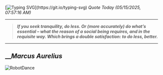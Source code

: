[![Typing SVG](https://readme-typing-svg.herokuapp.com?font=Press+Start+2P&color=C2F784&size=35&width=900&height=100&lines=Hello+World%2C+I'm+Hung+!)](https://git.io/typing-svg) 
_Quote Today (05/15/2025, 07:57:16 AM)_
___
>**_If you seek tranquility, do less. Or (more accurately) do what’s essential – what the reason of a social being requires, and in the requisite way. Which brings a double satisfaction: to do less, better._**
___

## __**_Marcus Aurelius_**

![RobotDance](src/assets/images/robot-dancing-dribble.gif?style=center)
